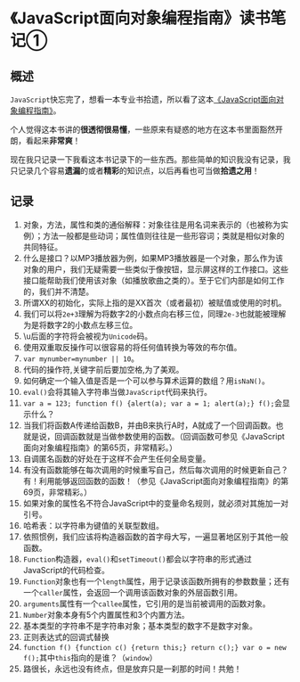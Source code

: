 [^_^]: # ( -*- coding: utf-8 -*-)
[^_^]: # ( @Author: yang zhou)
[^_^]: # ( @Date:   2018-02-10 12:28:52)
[^_^]: # ( @Last modified by:   yang zhou)
[^_^]: # ( @Last Modified time: 2018-02-10 12:29:31)

# 《JavaScript面向对象编程指南》读书笔记① #

## 概述 ##
`JavaScript`快忘完了，想看一本专业书拾遗，所以看了这本[《JavaScript面向对象编程指南》][1]。

个人觉得这本书讲的**很透彻很易懂**，一些原来有疑惑的地方在这本书里面豁然开朗，看起来**非常爽**！

现在我只记录一下我看这本书记录下的一些东西。那些简单的知识我没有记录，我只记录几个容易**遗漏**的或者**精彩**的知识点，以后再看也可当做**拾遗之用**！

## 记录 ##

 1. 对象，方法，属性和类的通俗解释：对象往往是用名词来表示的（也被称为实例）；方法一般都是些动词；属性值则往往是一些形容词；类就是相似对象的共同特征。
 2. 什么是接口？以MP3播放器为例，如果MP3播放器是一个对象，那么作为该对象的用户，我们无疑需要一些类似于像按钮，显示屏这样的工作接口。这些接口能帮助我们使用该对象（如播放歌曲之类的）。至于它们内部是如何工作的，我们并不清楚。
 3. 所谓XX的初始化，实际上指的是XX首次（或者最初）被赋值或使用的时机。
 4. 我们可以将`2e+3`理解为将数字2的小数点向右移三位，同理`2e-3`也就能被理解为是将数字2的小数点左移三位。
 5. \u后面的字符将会被视为`Unicode`码。
 6. 使用双重取反操作可以很容易的将任何值转换为等效的布尔值。
 7. `var mynumber=mynumber || 10`。
 8. 代码的操作符,关键字前后要加空格,为了美观。
 9. 如何确定一个输入值是否是一个可以参与算术运算的数组？用`isNaN()`。
 10. `eval()`会将其输入字符串当做`JavaScript`代码来执行。
 11. `var a = 123; function f() {alert(a); var a = 1; alert(a);} f();`会显示什么？
 12. 当我们将函数A传递给函数B，并由B来执行A时，A就成了一个回调函数。也就是说，回调函数就是当做参数使用的函数。（回调函数可参见《JavaScript面向对象编程指南》的第65页，非常精彩。）
 13. 自调匿名函数的好处在于这样不会产生任何全局变量。
 14. 有没有函数能够在每次调用的时候重写自己，然后每次调用的时候更新自己？有！利用能够返回函数的函数！（参见《JavaScript面向对象编程指南》的第69页，非常精彩。）
 15. 如果对象的属性名不符合JavaScript中的变量命名规则，就必须对其施加一对引号。
 16. 哈希表：以字符串为键值的关联型数组。
 17. 依照惯例，我们应该将构造器函数的首字母大写，一遍显著地区别于其他一般函数。
 18. `Function`构造器，`eval()`和`setTimeout()`都会以字符串的形式通过JavaScript的代码检查。
 19. `Function`对象也有一个`length`属性，用于记录该函数所拥有的参数数量；还有一个`caller`属性，会返回一个调用该函数对象的外层函数引用。
 20. `arguments`属性有一个`callee`属性，它引用的是当前被调用的函数对象。
 21. `Number`对象本身有5个内置属性和3个内置方法。
 22. 基本类型的字符串不是字符串对象；基本类型的数字不是数字对象。
 23. 正则表达式的回调式替换
 24. `function f() {function c() {return this;} return c();} var o = new f();`其中`this`指向的是谁？（`window`）
 25. 路很长，永远也没有终点，但是放弃只是一刹那的时间！共勉！

  [1]: https://book.douban.com/subject/21372235/
